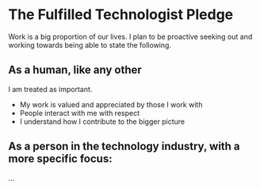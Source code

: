 # The Fulfilled Technologist Pledge

Work is a big proportion of our lives. I plan to be proactive seeking out and working towards being able to state the following.

## As a human, like any other

I am treated as important.

- My work is valued and appreciated by those I work with
- People interact with me with respect
- I understand how I contribute to the bigger picture

## As a person in the technology industry, with a more specific focus:

...
